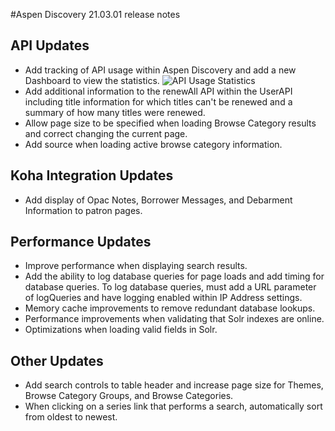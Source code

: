 #Aspen Discovery 21.03.01 release notes
## API Updates
- Add tracking of API usage within Aspen Discovery and add a new Dashboard to view the statistics. 
  ![API Usage Statistics](/release_notes/images/21_03_01_API_Usage_Dashboard.png)
- Add additional information to the renewAll API within the UserAPI including title information for which titles can't be renewed and a summary of how many titles were renewed. 
- Allow page size to be specified when loading Browse Category results and correct changing the current page. 
- Add source when loading active browse category information. 

## Koha Integration Updates
- Add display of Opac Notes, Borrower Messages, and Debarment Information to patron pages. 

## Performance Updates
- Improve performance when displaying search results.
- Add the ability to log database queries for page loads and add timing for database queries. To log database queries, must add a URL parameter of logQueries and have logging enabled within IP Address settings.
- Memory cache improvements to remove redundant database lookups.
- Performance improvements when validating that Solr indexes are online. 
- Optimizations when loading valid fields in Solr.   

## Other Updates
- Add search controls to table header and increase page size for Themes, Browse Category Groups, and Browse Categories.
- When clicking on a series link that performs a search, automatically sort from oldest to newest. 
